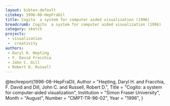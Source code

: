 ```yaml
---
layout: bibtex-default
citekey: 1996-08-HepFraDil
title: Cogito  a system for computer aided visualization (1996)
breadcrumb: Cogito  a system for computer aided visualization (1996)
category: sketch
projects:
 - visualization
 -  creativity
authors:
 - Daryl H. Hepting
 - F. David Fracchia
 - John C. Dill
 - Robert D. Russell
---
```

@techreport{1996-08-HepFraDil,
	Author =  "Hepting, Daryl H. and Fracchia, F. David and Dill, John C. and Russell, Robert D.",
	Title =  "Cogito: a system for computer-aided visualization",
	Institution =  "Simon Fraser University",
	Month =  "August",
	Number =  "CMPT-TR-96-02",
	Year =  "1996",
}
